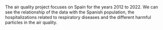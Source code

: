 The air quality project focuses on Spain for the years 2012 to 2022.
We can see the relationship of the data with the Spanish population, the hospitalizations related to respiratory diseases and the different harmful particles in the air quality.
